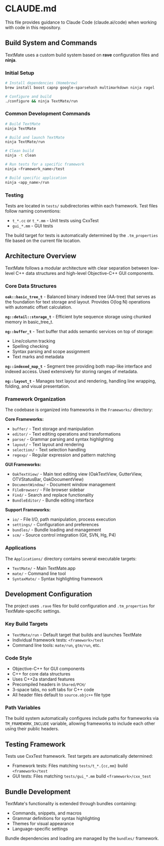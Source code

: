 # CLAUDE.md

This file provides guidance to Claude Code (claude.ai/code) when working with code in this repository.

## Build System and Commands

TextMate uses a custom build system based on **rave** configuration files and **ninja**.

### Initial Setup
```bash
# Install dependencies (Homebrew)
brew install boost capnp google-sparsehash multimarkdown ninja ragel

# Configure and build
./configure && ninja TextMate/run
```

### Common Development Commands
```bash
# Build TextMate
ninja TextMate

# Build and launch TextMate
ninja TextMate/run

# Clean build
ninja -t clean

# Run tests for a specific framework
ninja <framework_name>/test

# Build specific application
ninja <app_name>/run
```

### Testing
Tests are located in `tests/` subdirectories within each framework. Test files follow naming conventions:
- `t_*.cc` or `t_*.mm` - Unit tests using CxxTest
- `gui_*.mm` - GUI tests

The build target for tests is automatically determined by the `.tm_properties` file based on the current file location.

## Architecture Overview

TextMate follows a modular architecture with clear separation between low-level C++ data structures and high-level Objective-C++ GUI components.

### Core Data Structures

**`oak::basic_tree_t`** - Balanced binary indexed tree (AA-tree) that serves as the foundation for text storage and layout. Provides O(log N) operations with automatic offset calculation.

**`ng::detail::storage_t`** - Efficient byte sequence storage using chunked memory in basic_tree_t.

**`ng::buffer_t`** - Text buffer that adds semantic services on top of storage:
- Line/column tracking
- Spelling checking  
- Syntax parsing and scope assignment
- Text marks and metadata

**`ng::indexed_map_t`** - Segment tree providing both map-like interface and indexed access. Used extensively for storing ranges of metadata.

**`ng::layout_t`** - Manages text layout and rendering, handling line wrapping, folding, and visual presentation.

### Framework Organization

The codebase is organized into frameworks in the `Frameworks/` directory:

**Core Frameworks:**
- `buffer/` - Text storage and manipulation
- `editor/` - Text editing operations and transformations  
- `parse/` - Grammar parsing and syntax highlighting
- `layout/` - Text layout and rendering
- `selection/` - Text selection handling
- `regexp/` - Regular expression and pattern matching

**GUI Frameworks:**
- `OakTextView/` - Main text editing view (OakTextView, GutterView, OTVStatusBar, OakDocumentView)
- `DocumentWindow/` - Document window management
- `FileBrowser/` - File browser sidebar
- `Find/` - Search and replace functionality
- `BundleEditor/` - Bundle editing interface

**Support Frameworks:**
- `io/` - File I/O, path manipulation, process execution
- `settings/` - Configuration and preferences
- `bundles/` - Bundle loading and management
- `scm/` - Source control integration (Git, SVN, Hg, P4)

### Applications

The `Applications/` directory contains several executable targets:
- `TextMate/` - Main TextMate.app
- `mate/` - Command line tool
- `SyntaxMate/` - Syntax highlighting framework

## Development Configuration

The project uses `.rave` files for build configuration and `.tm_properties` for TextMate-specific settings.

### Key Build Targets
- `TextMate/run` - Default target that builds and launches TextMate
- Individual framework tests: `<framework>/test`
- Command line tools: `mate/run`, `gtm/run`, etc.

### Code Style
- Objective-C++ for GUI components
- C++ for core data structures
- Uses C++2a standard features
- Precompiled headers in `Shared/PCH/`
- 3-space tabs, no soft tabs for C++ code
- All header files default to `source.objc++` file type

### Path Variables
The build system automatically configures include paths for frameworks via `TM_FRAMEWORK_INCLUDE` variable, allowing frameworks to include each other using their public headers.

## Testing Framework

Tests use CxxTest framework. Test targets are automatically determined:
- Framework tests: Files matching `tests/t_*.{cc,mm}` build `<framework>/test`
- GUI tests: Files matching `tests/gui_*.mm` build `<framework>/cxx_test`

## Bundle Development

TextMate's functionality is extended through bundles containing:
- Commands, snippets, and macros
- Grammar definitions for syntax highlighting
- Themes for visual appearance
- Language-specific settings

Bundle dependencies and loading are managed by the `bundles/` framework.